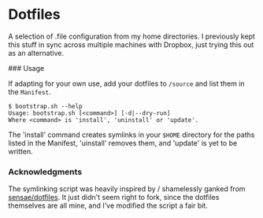 Dotfiles
========

A selection of .file configuration from my home directories. I previously kept this stuff in sync across multiple machines with Dropbox, just trying this out as an alternative.

### Usage

If adapting for your own use, add your dotfiles to `/source` and list them in the `Manifest`.

    $ bootstrap.sh --help
    Usage: bootstrap.sh [<command>] [-d|--dry-run]
    Where <command> is 'install', 'uninstall' or 'update'.

The 'install' command creates symlinks in your `$HOME` directory for the paths listed in the Manifest, 'uinstall' removes them, and 'update' is yet to be written.

### Acknowledgments

The symlinking script was heavily inspired by / shamelessly ganked from [sensae/dotfiles](http://www.github.com/sensae/dotfiles). It just didn't seem right to fork, since the dotfiles themselves are all mine, and I've modified the script a fair bit.

